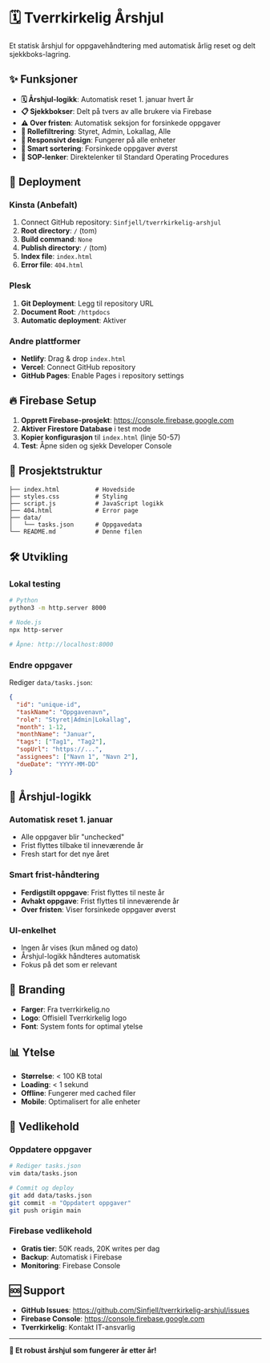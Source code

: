 # 🗓️ Tverrkirkelig Årshjul

Et statisk årshjul for oppgavehåndtering med automatisk årlig reset og delt sjekkboks-lagring.

## ✨ Funksjoner

- **🗓️ Årshjul-logikk**: Automatisk reset 1. januar hvert år
- **📋 Sjekkbokser**: Delt på tvers av alle brukere via Firebase
- **⚠️ Over fristen**: Automatisk seksjon for forsinkede oppgaver
- **🎯 Rollefiltrering**: Styret, Admin, Lokallag, Alle
- **📱 Responsivt design**: Fungerer på alle enheter
- **🔄 Smart sortering**: Forsinkede oppgaver øverst
- **📄 SOP-lenker**: Direktelenker til Standard Operating Procedures

## 🚀 Deployment

### Kinsta (Anbefalt)
1. Connect GitHub repository: `Sinfjell/tverrkirkelig-arshjul`
2. **Root directory**: `/` (tom)
3. **Build command**: `None`
4. **Publish directory**: `/` (tom)
5. **Index file**: `index.html`
6. **Error file**: `404.html`

### Plesk
1. **Git Deployment**: Legg til repository URL
2. **Document Root**: `/httpdocs`
3. **Automatic deployment**: Aktiver

### Andre plattformer
- **Netlify**: Drag & drop `index.html`
- **Vercel**: Connect GitHub repository
- **GitHub Pages**: Enable Pages i repository settings

## 🔥 Firebase Setup

1. **Opprett Firebase-prosjekt**: https://console.firebase.google.com
2. **Aktiver Firestore Database** i test mode
3. **Kopier konfigurasjon** til `index.html` (linje 50-57)
4. **Test**: Åpne siden og sjekk Developer Console

## 📁 Prosjektstruktur

```
├── index.html          # Hovedside
├── styles.css          # Styling
├── script.js           # JavaScript logikk
├── 404.html            # Error page
├── data/
│   └── tasks.json      # Oppgavedata
└── README.md           # Denne filen
```

## 🛠️ Utvikling

### Lokal testing
```bash
# Python
python3 -m http.server 8000

# Node.js
npx http-server

# Åpne: http://localhost:8000
```

### Endre oppgaver
Rediger `data/tasks.json`:
```json
{
  "id": "unique-id",
  "taskName": "Oppgavenavn",
  "role": "Styret|Admin|Lokallag",
  "month": 1-12,
  "monthName": "Januar",
  "tags": ["Tag1", "Tag2"],
  "sopUrl": "https://...",
  "assignees": ["Navn 1", "Navn 2"],
  "dueDate": "YYYY-MM-DD"
}
```

## 🔄 Årshjul-logikk

### Automatisk reset 1. januar
- Alle oppgaver blir "unchecked"
- Frist flyttes tilbake til inneværende år
- Fresh start for det nye året

### Smart frist-håndtering
- **Ferdigstilt oppgave**: Frist flyttes til neste år
- **Avhakt oppgave**: Frist flyttes til inneværende år
- **Over fristen**: Viser forsinkede oppgaver øverst

### UI-enkelhet
- Ingen år vises (kun måned og dato)
- Årshjul-logikk håndteres automatisk
- Fokus på det som er relevant

## 🎨 Branding

- **Farger**: Fra tverrkirkelig.no
- **Logo**: Offisiell Tverrkirkelig logo
- **Font**: System fonts for optimal ytelse

## 📊 Ytelse

- **Størrelse**: < 100 KB total
- **Loading**: < 1 sekund
- **Offline**: Fungerer med cached filer
- **Mobile**: Optimalisert for alle enheter

## 🔧 Vedlikehold

### Oppdatere oppgaver
```bash
# Rediger tasks.json
vim data/tasks.json

# Commit og deploy
git add data/tasks.json
git commit -m "Oppdatert oppgaver"
git push origin main
```

### Firebase vedlikehold
- **Gratis tier**: 50K reads, 20K writes per dag
- **Backup**: Automatisk i Firebase
- **Monitoring**: Firebase Console

## 🆘 Support

- **GitHub Issues**: https://github.com/Sinfjell/tverrkirkelig-arshjul/issues
- **Firebase Console**: https://console.firebase.google.com
- **Tverrkirkelig**: Kontakt IT-ansvarlig

---

**🎉 Et robust årshjul som fungerer år etter år!**